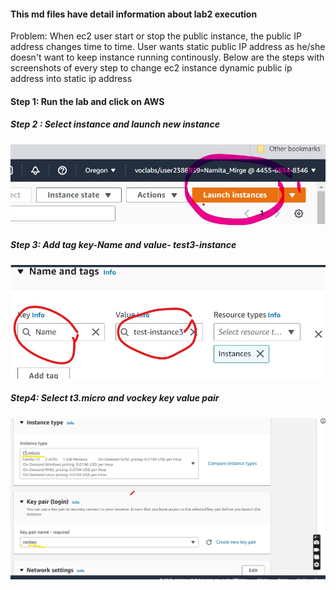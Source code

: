 #### This md files have detail information about lab2 execution
Problem: When ec2 user start or stop the public instance, the public IP address changes time to time.
User wants static public IP address as he/she doesn't want to keep instance running continously.
Below are the steps with screenshots of every step to change ec2 instance dynamic public ip address into static ip address
#### Step 1: Run the lab and click on AWS

##### Step 2 : Select instance and launch new instance
![launch](/Images/launch.jpg)

##### Step 3: Add tag key-Name and value- test3-instance

![tag](/Images/add%20tag.jpg)

##### Step4: Select t3.micro and vockey key value pair
![t3](/Images/t3.jpg)
 
